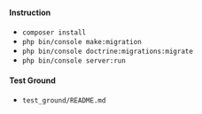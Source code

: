 #### Instruction
- <code>composer install</code>
- <code>php bin/console make:migration</code>
- <code>php bin/console doctrine:migrations:migrate</code>
- <code>php bin/console server:run</code>
#### Test Ground
- <code>test_ground/README.md</code>
